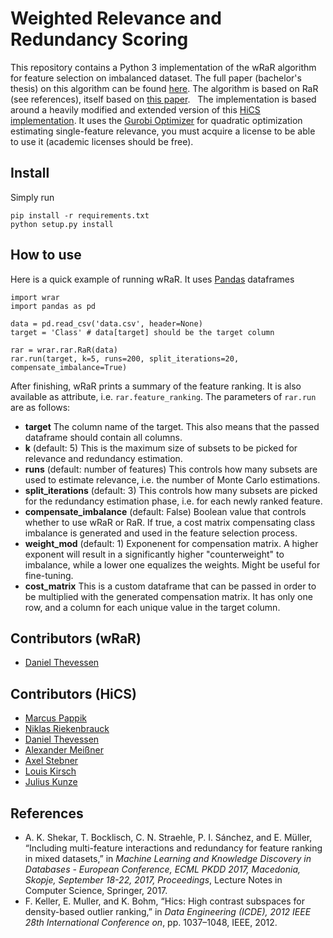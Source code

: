 # Weighted Relevance and Redundancy Scoring

This repository contains a Python 3 implementation of the wRaR algorithm for feature selection on imbalanced dataset. The full paper (bachelor's thesis) on this algorithm can be found [here](https://github.com/KDD-OpenSource/wRaR/blob/master/document.pdf). The algorithm is based on RaR (see references), itself based on [this paper](http://ieeexplore.ieee.org/abstract/document/6228154/).  
The implementation is based around a heavily modified and extended version of this [HiCS implementation](https://github.com/KDD-OpenSource/fexum-hics). It uses the [Gurobi Optimizer](http://www.gurobi.com) for quadratic optimization estimating single-feature relevance, you must acquire a license to be able to use it (academic licenses should be free).

## Install
Simply run 
```
pip install -r requirements.txt
python setup.py install
```

## How to use
Here is a quick example of running wRaR. It uses [Pandas](http://pandas.pydata.org) dataframes 
```
import wrar
import pandas as pd

data = pd.read_csv('data.csv', header=None)
target = 'Class' # data[target] should be the target column

rar = wrar.rar.RaR(data)
rar.run(target, k=5, runs=200, split_iterations=20, compensate_imbalance=True)
```
After finishing, wRaR prints a summary of the feature ranking. It is also available as attribute, i.e. `rar.feature_ranking`.
The parameters of `rar.run` are as follows:
* **target** The column name of the target. This also means that the passed dataframe should contain all columns.
* **k** (default: 5) This is the maximum size of subsets to be picked for relevance and redundancy estimation.
* **runs** (default: number of features) This controls how many subsets are used to estimate relevance, i.e. the number of Monte Carlo estimations.
* **split_iterations** (default: 3) This controls how many subsets are picked for the redundancy estimation phase, i.e. for each newly ranked feature.
* **compensate_imbalance** (default: False) Boolean value that controls whether to use wRaR or RaR. If true, a cost matrix compensating class imbalance is generated and used in the feature selection process. 
* **weight_mod** (default: 1) Exponenent for compensation matrix. A higher exponent will result in a significantly higher "counterweight" to imbalance, while a lower one equalizes the weights. Might be useful for fine-tuning.
* **cost_matrix** This is a custom dataframe that can be passed in order to be multiplied with the generated compensation matrix. It has only one row, and a column for each unique value in the target column.

## Contributors (wRaR)
* [Daniel Thevessen](https://github.com/danthe96)

## Contributors (HiCS)
* [Marcus Pappik](https://github.com/marcuspappik)
* [Niklas Riekenbrauck](https://github.com/nikriek)
* [Daniel Thevessen](https://github.com/danthe96)
* [Alexander Meißner](https://github.com/Lichtso)
* [Axel Stebner](https://github.com/xasetl)
* [Louis Kirsch](https://github.com/timediv)
* [Julius Kunze](https://github.com/JuliusKunze)

## References

*  A. K. Shekar, T. Bocklisch, C. N. Straehle, P. I. Sánchez, and E. Müller, “Including multi-feature interactions and redundancy for feature ranking in mixed datasets,” in *Machine Learning and Knowledge Discovery in Databases - European Conference, ECML PKDD 2017, Macedonia, Skopje, September 18-22, 2017, Proceedings*, Lecture Notes in Computer Science, Springer, 2017.
* F. Keller, E. Muller, and K. Bohm, “Hics: High contrast subspaces for density-based outlier ranking,” in *Data Engineering (ICDE), 2012 IEEE 28th International Conference on*, pp. 1037–1048, IEEE, 2012.

